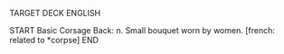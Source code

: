 TARGET DECK
ENGLISH

START
Basic
Corsage
Back: n. Small bouquet worn by women. [french: related to *corpse]
END
